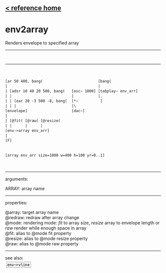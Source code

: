 [< reference home](index.html)
---

# env2array


Renders envelope to specified array

---

<br>


---


```


[ar 50 400, bang(                         [bang(
|                                         |
| [adsr 10 40 20 500, bang(   [osc~ 1000] [tabplay~ env_arr]
| |                           |           |.
| | [ear 20 -3 500 -8, bang(  [*~          ]
| | |                         |\
[envelope]                    [dac~]
|
| [@fit( [@raw( [@resize(
| |      |      |
[env->array env_arr]
|
[F]


[array env_arr size=1000 w=400 h=100 yr=0..1]

            
```

---
arguments:

ARRAY: array name<br>

---
properties:

@array: target array name<br>
@redraw: redraw after array
            change<br>
@mode: rendering
            mode: *fit* to array size, *resize* array to envelope length or *raw* render while
            enough space in array<br>
@fit: alias to @mode fit property<br>
@resize: alias to @mode resize property<br>
@raw: alias to @mode raw property<br>

---
see also:<br>
[![env-&gt;vline](img/object_env-&gt;vline.png)](env->vline.html)
